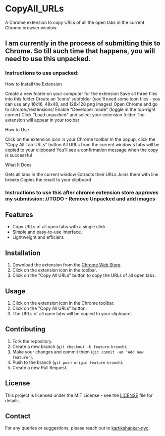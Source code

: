 # CopyAll_URLs

A Chrome extension to copy URLs of all the open tabs in the current Chrome browser window. 

## I am currently in the process of submitting this to Chrome. So till such time that happens, you will need to use this unpacked.

### Instructions to use unpacked:
How to Install the Extension

Create a new folder on your computer for the extension
Save all three files into this folder
Create an 'icons' subfolder (you'll need some icon files - you can use any 16x16, 48x48, and 128x128 png images)
Open Chrome and go to chrome://extensions/
Enable "Developer mode" (toggle in the top-right corner)
Click "Load unpacked" and select your extension folder
The extension will appear in your toolbar

How to Use

Click on the extension icon in your Chrome toolbar
In the popup, click the "Copy All Tab URLs" button
All URLs from the current window's tabs will be copied to your clipboard
You'll see a confirmation message when the copy is successful

What It Does

Gets all tabs in the current window
Extracts their URLs
Joins them with line breaks
Copies the result to your clipboard

### Instructions to use this after chrome extension store approves my submission: //TODO - Remove Unpacked and add images

## Features

- Copy URLs of all open tabs with a single click.
- Simple and easy-to-use interface.
- Lightweight and efficient.

## Installation

1. Download the extension from the [Chrome Web Store](#).
2. Click on the extension icon in the toolbar.
3. Click on the "Copy All URLs" button to copy the URLs of all open tabs.

## Usage

1. Click on the extension icon in the Chrome toolbar.
2. Click on the "Copy All URLs" button.
3. The URLs of all open tabs will be copied to your clipboard.

## Contributing

1. Fork the repository.
2. Create a new branch (`git checkout -b feature-branch`).
3. Make your changes and commit them (`git commit -am 'Add new feature'`).
4. Push to the branch (`git push origin feature-branch`).
5. Create a new Pull Request.

## License

This project is licensed under the MIT License - see the [LICENSE](LICENSE) file for details.

## Contact

For any queries or suggestions, please reach out to [kartikshankar-nyc](https://github.com/kartikshankar-nyc).
